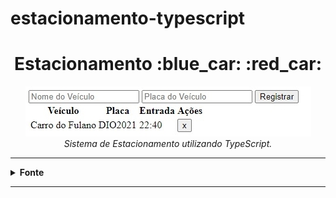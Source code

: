 # estacionamento-typescript

<h1 align="center">Estacionamento :blue_car: :red_car:</h1>

<p align="center">
  <a href="https://lucasrmagalhaes.github.io/estacionamento-typescript/">
    <img 
         src="https://github.com/lucasrmagalhaes/estacionamento-typescript/blob/main/src/img/estacionamento.jpg" 
         alt="Estacionamento" 
    />
  </a>
  <br />
  <i>Sistema de Estacionamento utilizando TypeScript.</i>
</p>

<hr />

<details>
  <summary><strong>Fonte</strong></summary>
    <br />
    <p align="left">
        Plataforma: <a href="https://web.digitalinnovation.one/home">Digital Innovation One.</a>
        <br /> 
        Desafio: <a href="https://web.digitalinnovation.one/lab/aprenda-a-criar-um-sistema-de-estacionamento-usando-typescript/learning/8a299479-4165-4e7f-b7f6-55a7b548c9ef">Aprenda a criar um sistema de estacionamento usando TypeScript.</a>
    </p>
</details>

<hr />
